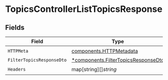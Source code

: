 # TopicsControllerListTopicsResponse


## Fields

| Field                                                                                     | Type                                                                                      | Required                                                                                  | Description                                                                               |
| ----------------------------------------------------------------------------------------- | ----------------------------------------------------------------------------------------- | ----------------------------------------------------------------------------------------- | ----------------------------------------------------------------------------------------- |
| `HTTPMeta`                                                                                | [components.HTTPMetadata](../../models/components/httpmetadata.md)                        | :heavy_check_mark:                                                                        | N/A                                                                                       |
| `FilterTopicsResponseDto`                                                                 | [*components.FilterTopicsResponseDto](../../models/components/filtertopicsresponsedto.md) | :heavy_minus_sign:                                                                        | N/A                                                                                       |
| `Headers`                                                                                 | map[string][]*string*                                                                     | :heavy_check_mark:                                                                        | N/A                                                                                       |